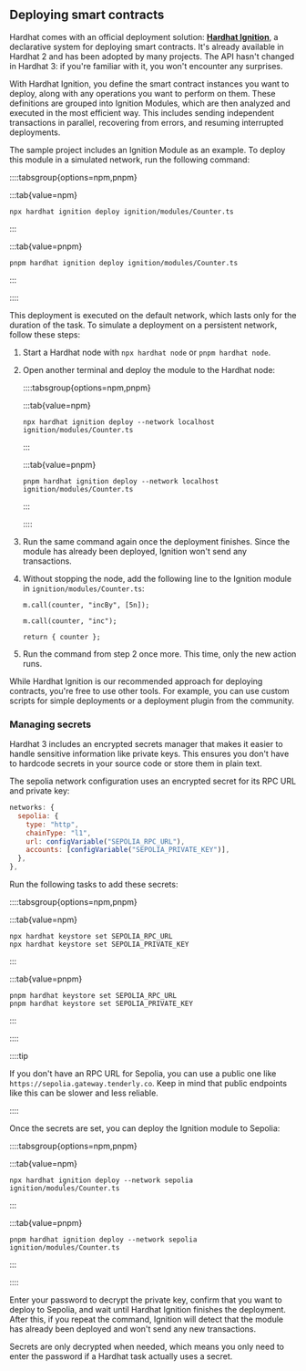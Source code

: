 ## Deploying smart contracts

Hardhat comes with an official deployment solution: [**Hardhat Ignition**](https://hardhat.org/ignition), a declarative system for deploying smart contracts. It's already available in Hardhat 2 and has been adopted by many projects. The API hasn't changed in Hardhat 3: if you're familiar with it, you won't encounter any surprises.

With Hardhat Ignition, you define the smart contract instances you want to deploy, along with any operations you want to perform on them. These definitions are grouped into Ignition Modules, which are then analyzed and executed in the most efficient way. This includes sending independent transactions in parallel, recovering from errors, and resuming interrupted deployments.

The sample project includes an Ignition Module as an example. To deploy this module in a simulated network, run the following command:

::::tabsgroup{options=npm,pnpm}

:::tab{value=npm}

```
npx hardhat ignition deploy ignition/modules/Counter.ts
```

:::

:::tab{value=pnpm}

```
pnpm hardhat ignition deploy ignition/modules/Counter.ts
```

:::

::::

This deployment is executed on the default network, which lasts only for the duration of the task. To simulate a deployment on a persistent network, follow these steps:

1. Start a Hardhat node with `npx hardhat node` or `pnpm hardhat node`.
2. Open another terminal and deploy the module to the Hardhat node:

   ::::tabsgroup{options=npm,pnpm}

   :::tab{value=npm}

   ```
   npx hardhat ignition deploy --network localhost ignition/modules/Counter.ts
   ```

   :::

   :::tab{value=pnpm}

   ```
   pnpm hardhat ignition deploy --network localhost ignition/modules/Counter.ts
   ```

   :::

   ::::

3. Run the same command again once the deployment finishes. Since the module has already been deployed, Ignition won't send any transactions.
4. Without stopping the node, add the following line to the Ignition module in `ignition/modules/Counter.ts`:

   ```ts{3}
   m.call(counter, "incBy", [5n]);

   m.call(counter, "inc");

   return { counter };
   ```

5. Run the command from step 2 once more. This time, only the new action runs.

While Hardhat Ignition is our recommended approach for deploying contracts, you're free to use other tools. For example, you can use custom scripts for simple deployments or a deployment plugin from the community.

### Managing secrets

Hardhat 3 includes an encrypted secrets manager that makes it easier to handle sensitive information like private keys. This ensures you don't have to hardcode secrets in your source code or store them in plain text.

The sepolia network configuration uses an encrypted secret for its RPC URL and private key:

```js
networks: {
  sepolia: {
    type: "http",
    chainType: "l1",
    url: configVariable("SEPOLIA_RPC_URL"),
    accounts: [configVariable("SEPOLIA_PRIVATE_KEY")],
  },
},
```

Run the following tasks to add these secrets:

::::tabsgroup{options=npm,pnpm}

:::tab{value=npm}

```
npx hardhat keystore set SEPOLIA_RPC_URL
npx hardhat keystore set SEPOLIA_PRIVATE_KEY
```

:::

:::tab{value=pnpm}

```
pnpm hardhat keystore set SEPOLIA_RPC_URL
pnpm hardhat keystore set SEPOLIA_PRIVATE_KEY
```

:::

::::

::::tip

If you don't have an RPC URL for Sepolia, you can use a public one like `https://sepolia.gateway.tenderly.co`. Keep in mind that public endpoints like this can be slower and less reliable.

::::

Once the secrets are set, you can deploy the Ignition module to Sepolia:

::::tabsgroup{options=npm,pnpm}

:::tab{value=npm}

```
npx hardhat ignition deploy --network sepolia ignition/modules/Counter.ts
```

:::

:::tab{value=pnpm}

```
pnpm hardhat ignition deploy --network sepolia ignition/modules/Counter.ts
```

:::

::::

Enter your password to decrypt the private key, confirm that you want to deploy to Sepolia, and wait until Hardhat Ignition finishes the deployment. After this, if you repeat the command, Ignition will detect that the module has already been deployed and won't send any new transactions.

Secrets are only decrypted when needed, which means you only need to enter the password if a Hardhat task actually uses a secret.
